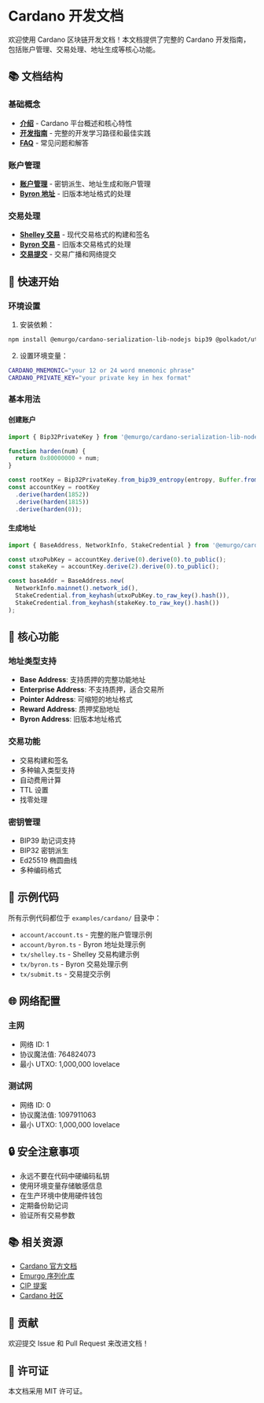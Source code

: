 # Cardano 开发文档

欢迎使用 Cardano 区块链开发文档！本文档提供了完整的 Cardano 开发指南，包括账户管理、交易处理、地址生成等核心功能。

## 📚 文档结构

### 基础概念
- **[介绍](intro.md)** - Cardano 平台概述和核心特性
- **[开发指南](intro.md)** - 完整的开发学习路径和最佳实践
- **[FAQ](FAQ.md)** - 常见问题和解答

### 账户管理
- **[账户管理](account/account.md)** - 密钥派生、地址生成和账户管理
- **[Byron 地址](account/byron.md)** - 旧版本地址格式的处理

### 交易处理
- **[Shelley 交易](tx/shelley.md)** - 现代交易格式的构建和签名
- **[Byron 交易](tx/byron.ts)** - 旧版本交易格式的处理
- **[交易提交](tx/submit.md)** - 交易广播和网络提交

## 🚀 快速开始

### 环境设置

1. 安装依赖：
```bash
npm install @emurgo/cardano-serialization-lib-nodejs bip39 @polkadot/util elliptic
```

2. 设置环境变量：
```bash
CARDANO_MNEMONIC="your 12 or 24 word mnemonic phrase"
CARDANO_PRIVATE_KEY="your private key in hex format"
```

### 基本用法

#### 创建账户
```typescript
import { Bip32PrivateKey } from '@emurgo/cardano-serialization-lib-nodejs';

function harden(num) {
  return 0x80000000 + num;
}

const rootKey = Bip32PrivateKey.from_bip39_entropy(entropy, Buffer.from(''));
const accountKey = rootKey
  .derive(harden(1852))
  .derive(harden(1815))
  .derive(harden(0));
```

#### 生成地址
```typescript
import { BaseAddress, NetworkInfo, StakeCredential } from '@emurgo/cardano-serialization-lib-nodejs';

const utxoPubKey = accountKey.derive(0).derive(0).to_public();
const stakeKey = accountKey.derive(2).derive(0).to_public();

const baseAddr = BaseAddress.new(
  NetworkInfo.mainnet().network_id(),
  StakeCredential.from_keyhash(utxoPubKey.to_raw_key().hash()),
  StakeCredential.from_keyhash(stakeKey.to_raw_key().hash())
);
```

## 🔧 核心功能

### 地址类型支持
- **Base Address**: 支持质押的完整功能地址
- **Enterprise Address**: 不支持质押，适合交易所
- **Pointer Address**: 可缩短的地址格式
- **Reward Address**: 质押奖励地址
- **Byron Address**: 旧版本地址格式

### 交易功能
- 交易构建和签名
- 多种输入类型支持
- 自动费用计算
- TTL 设置
- 找零处理

### 密钥管理
- BIP39 助记词支持
- BIP32 密钥派生
- Ed25519 椭圆曲线
- 多种编码格式

## 📖 示例代码

所有示例代码都位于 `examples/cardano/` 目录中：

- `account/account.ts` - 完整的账户管理示例
- `account/byron.ts` - Byron 地址处理示例
- `tx/shelley.ts` - Shelley 交易构建示例
- `tx/byron.ts` - Byron 交易处理示例
- `tx/submit.ts` - 交易提交示例

## 🌐 网络配置

### 主网
- 网络 ID: 1
- 协议魔法值: 764824073
- 最小 UTXO: 1,000,000 lovelace

### 测试网
- 网络 ID: 0
- 协议魔法值: 1097911063
- 最小 UTXO: 1,000,000 lovelace

## 🔒 安全注意事项

- 永远不要在代码中硬编码私钥
- 使用环境变量存储敏感信息
- 在生产环境中使用硬件钱包
- 定期备份助记词
- 验证所有交易参数

## 📚 相关资源

- [Cardano 官方文档](https://docs.cardano.org/)
- [Emurgo 序列化库](https://github.com/Emurgo/cardano-serialization-lib)
- [CIP 提案](https://github.com/cardano-foundation/CIPs)
- [Cardano 社区](https://forum.cardano.org/)

## 🤝 贡献

欢迎提交 Issue 和 Pull Request 来改进文档！

## 📄 许可证

本文档采用 MIT 许可证。
